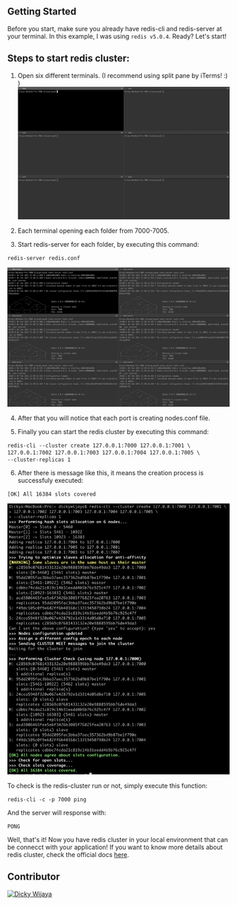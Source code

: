 ## Getting Started
Before you start, make sure you already have redis-cli and redis-server at your terminal.
In this example, I was using `redis v5.0.4`.
Ready? Let's start!

## Steps to start redis cluster:
1. Open six different terminals. (I recommend using split pane by iTerms! :) )
![first_img](https://github.com/dickywijayaa/redis-cluster-local/blob/master/docs/six_terminal_before.png?raw=true)

2. Each terminal opening each folder from 7000-7005.

3. Start redis-server for each folder, by executing this command:
```
redis-server redis.conf
```
![second_img](https://github.com/dickywijayaa/redis-cluster-local/blob/master/docs/six_terminal_after_init_redis.png?raw=true)

4. After that you will notice that each port is creating nodes.conf file.

5. Finally you can start the redis cluster by executing this command:
```
redis-cli --cluster create 127.0.0.1:7000 127.0.0.1:7001 \
127.0.0.1:7002 127.0.0.1:7003 127.0.0.1:7004 127.0.0.1:7005 \
--cluster-replicas 1
```

6. After there is message like this, it means the creation process is successfuly executed:
```
[OK] All 16384 slots covered
```
![third_img](https://github.com/dickywijayaa/redis-cluster-local/blob/master/docs/create_cluster.png?raw=true)

To check is the redis-cluster run or not, simply execute this function:
```
redis-cli -c -p 7000 ping
```
And the server will response with:
```
PONG
```

Well, that's it! Now you have redis cluster in your local environment that can be connecct with your application!
If you want to know more details about redis cluster, check the official docs [here](https://redis.io/topics/cluster-tutorial). 

## Contributor
<p>
  <a href="https://github.com/dickywijayaa">
    <img width="50" src="https://avatars.githubusercontent.com/u/34730861?s=460&v=4" alt="Dicky Wijaya">
  </a>
</p>